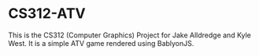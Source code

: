 # CS312-ATV
This is the CS312 (Computer Graphics) Project for Jake Alldredge and Kyle West. It is a simple ATV game rendered using BablyonJS.
